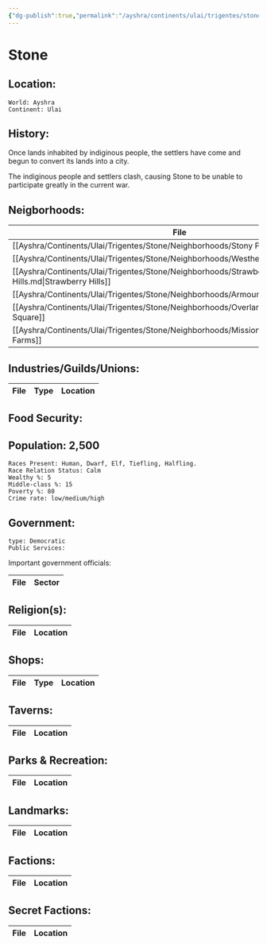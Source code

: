 ```yaml
---
{"dg-publish":true,"permalink":"/ayshra/continents/ulai/trigentes/stone/stone/","dgHomeLink":true,"dgPassFrontmatter":false}
---
```


# Stone

## Location:
	World: Ayshra
	Continent: Ulai
	

## History:
Once lands inhabited by indiginous people, the settlers have come and begun to convert its lands into a city. 

The indiginous people and settlers clash, causing Stone to be unable to participate greatly in the current war. 

## Neigborhoods:
| File                                                                                           | Type                            | Summary |
| ---------------------------------------------------------------------------------------------- | ------------------------------- | ------- |
| [[Ayshra/Continents/Ulai/Trigentes/Stone/Neighborhoods/Stony Point.md\|Stony Point]]           | residential                     | \-      |
| [[Ayshra/Continents/Ulai/Trigentes/Stone/Neighborhoods/Westheights.md\|Westheights]]           | residential                     | \-      |
| [[Ayshra/Continents/Ulai/Trigentes/Stone/Neighborhoods/Strawberry Hills.md\|Strawberry Hills]] | residential/commercial          | \-      |
| [[Ayshra/Continents/Ulai/Trigentes/Stone/Neighborhoods/Armourdale.md\|Armourdale]]             | industry                        | \-      |
| [[Ayshra/Continents/Ulai/Trigentes/Stone/Neighborhoods/Overland Square.md\|Overland Square]]   | residential/commercial/industry | \-      |
| [[Ayshra/Continents/Ulai/Trigentes/Stone/Neighborhoods/Mission Farms.md\|Mission Farms]]       | agriculture                     | \-      |


## Industries/Guilds/Unions:
| File | Type | Location |
| ---- | ---- | -------- |

## Food Security:

## Population: 2,500 

	Races Present: Human, Dwarf, Elf, Tiefling, Halfling. 
	Race Relation Status: Calm
	Wealthy %: 5
	Middle-class %: 15
	Poverty %: 80
	Crime rate: low/medium/high
	

## Government:
	type: Democratic
	Public Services: 

Important government officials:

| File | Sector |
| ---- | ------ |


## Religion(s):
| File | Location |
| ---- | -------- |

## Shops:
| File | Type | Location |
| ---- | ---- | -------- |

## Taverns:
| File | Location |
| ---- | -------- |

## Parks & Recreation:
| File | Location |
| ---- | -------- |

## Landmarks:
| File | Location |
| ---- | -------- |

## Factions:
| File | Location |
| ---- | -------- |

## Secret Factions:
| File | Location |
| ---- | -------- |


